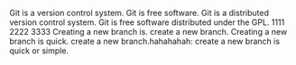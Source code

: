 Git is a version control system.
Git is free software.
Git is a distributed version control system.
Git is free software distributed under the GPL.
1111
2222
3333
Creating a new branch is.
create a new branch.
Creating a new branch is quick.
create a new branch.hahahahah:
create a new branch is quick or simple.
